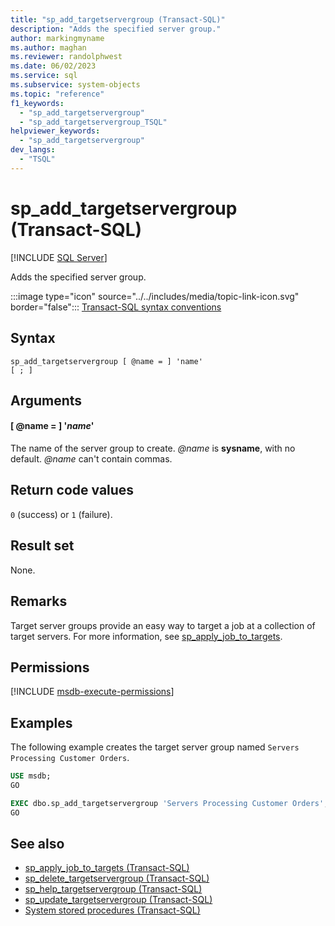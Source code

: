 ```yaml
---
title: "sp_add_targetservergroup (Transact-SQL)"
description: "Adds the specified server group."
author: markingmyname
ms.author: maghan
ms.reviewer: randolphwest
ms.date: 06/02/2023
ms.service: sql
ms.subservice: system-objects
ms.topic: "reference"
f1_keywords:
  - "sp_add_targetservergroup"
  - "sp_add_targetservergroup_TSQL"
helpviewer_keywords:
  - "sp_add_targetservergroup"
dev_langs:
  - "TSQL"
---
```

# sp_add_targetservergroup (Transact-SQL)

[!INCLUDE [SQL Server](../../includes/applies-to-version/sqlserver.md)]

Adds the specified server group.

:::image type="icon" source="../../includes/media/topic-link-icon.svg" border="false"::: [Transact-SQL syntax conventions](../../t-sql/language-elements/transact-sql-syntax-conventions-transact-sql.md)

## Syntax

```syntaxsql
sp_add_targetservergroup [ @name = ] 'name'
[ ; ]
```

## Arguments

#### [ @name = ] '*name*'

The name of the server group to create. *@name* is **sysname**, with no default. *@name* can't contain commas.

## Return code values

`0` (success) or `1` (failure).

## Result set

None.

## Remarks

Target server groups provide an easy way to target a job at a collection of target servers. For more information, see [sp_apply_job_to_targets](sp-apply-job-to-targets-transact-sql.md).

## Permissions

[!INCLUDE [msdb-execute-permissions](../../includes/msdb-execute-permissions.md)]

## Examples

The following example creates the target server group named `Servers Processing Customer Orders`.

```sql
USE msdb;
GO

EXEC dbo.sp_add_targetservergroup 'Servers Processing Customer Orders';
GO
```

## See also

- [sp_apply_job_to_targets (Transact-SQL)](sp-apply-job-to-targets-transact-sql.md)
- [sp_delete_targetservergroup (Transact-SQL)](sp-delete-targetservergroup-transact-sql.md)
- [sp_help_targetservergroup (Transact-SQL)](sp-help-targetservergroup-transact-sql.md)
- [sp_update_targetservergroup (Transact-SQL)](sp-update-targetservergroup-transact-sql.md)
- [System stored procedures (Transact-SQL)](system-stored-procedures-transact-sql.md)
